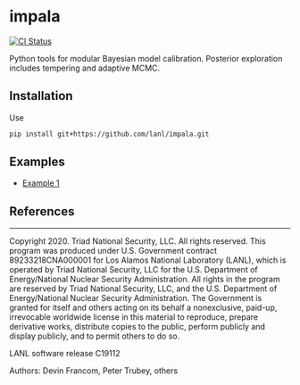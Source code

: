 # impala
[![CI Status][ci-status-img]](https://github.com/lanl/impala/actions)

Python tools for modular Bayesian model calibration.  Posterior exploration
includes tempering and adaptive MCMC.

## Installation
Use
```bash
pip install git+https://github.com/lanl/impala.git
```

## Examples
* [Example 1](examples/ex_friedman.ipynb)    

## References


************

Copyright 2020. Triad National Security, LLC. All rights reserved.
This program was produced under U.S. Government contract 89233218CNA000001 for
Los Alamos National Laboratory (LANL), which is operated by Triad National
Security, LLC for the U.S.  Department of Energy/National Nuclear Security
Administration. All rights in the program are reserved by Triad National
Security, LLC, and the U.S. Department of Energy/National Nuclear Security
Administration. The Government is granted for itself and others acting on its
behalf a nonexclusive, paid-up, irrevocable worldwide license in this material
to reproduce, prepare derivative works, distribute copies to the public, perform
publicly and display publicly, and to permit others to do so.

LANL software release C19112

Authors: Devin Francom, Peter Trubey, others

[ci-status-img]: https://github.com/lanl/impala/workflows/CI/badge.svg
